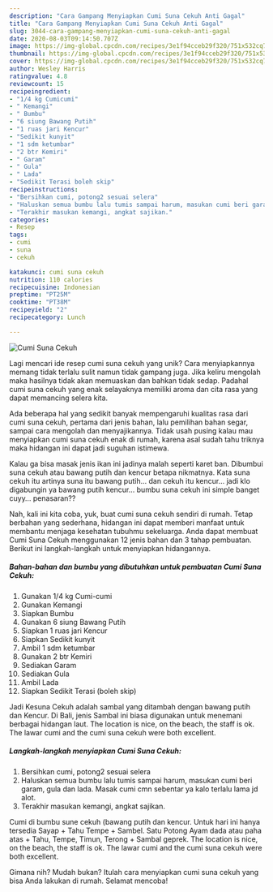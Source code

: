 ```yaml
---
description: "Cara Gampang Menyiapkan Cumi Suna Cekuh Anti Gagal"
title: "Cara Gampang Menyiapkan Cumi Suna Cekuh Anti Gagal"
slug: 3044-cara-gampang-menyiapkan-cumi-suna-cekuh-anti-gagal
date: 2020-08-03T09:14:50.707Z
image: https://img-global.cpcdn.com/recipes/3e1f94cceb29f320/751x532cq70/cumi-suna-cekuh-foto-resep-utama.jpg
thumbnail: https://img-global.cpcdn.com/recipes/3e1f94cceb29f320/751x532cq70/cumi-suna-cekuh-foto-resep-utama.jpg
cover: https://img-global.cpcdn.com/recipes/3e1f94cceb29f320/751x532cq70/cumi-suna-cekuh-foto-resep-utama.jpg
author: Wesley Harris
ratingvalue: 4.8
reviewcount: 15
recipeingredient:
- "1/4 kg Cumicumi"
- " Kemangi"
- " Bumbu"
- "6 siung Bawang Putih"
- "1 ruas jari Kencur"
- "Sedikit kunyit"
- "1 sdm ketumbar"
- "2 btr Kemiri"
- " Garam"
- " Gula"
- " Lada"
- "Sedikit Terasi boleh skip"
recipeinstructions:
- "Bersihkan cumi, potong2 sesuai selera"
- "Haluskan semua bumbu lalu tumis sampai harum, masukan cumi beri garam, gula dan lada. Masak cumi cmn sebentar ya kalo terlalu lama jd alot."
- "Terakhir masukan kemangi, angkat sajikan."
categories:
- Resep
tags:
- cumi
- suna
- cekuh

katakunci: cumi suna cekuh 
nutrition: 110 calories
recipecuisine: Indonesian
preptime: "PT25M"
cooktime: "PT38M"
recipeyield: "2"
recipecategory: Lunch

---
```



![Cumi Suna Cekuh](https://img-global.cpcdn.com/recipes/3e1f94cceb29f320/751x532cq70/cumi-suna-cekuh-foto-resep-utama.jpg)

Lagi mencari ide resep cumi suna cekuh yang unik? Cara menyiapkannya memang tidak terlalu sulit namun tidak gampang juga. Jika keliru mengolah maka hasilnya tidak akan memuaskan dan bahkan tidak sedap. Padahal cumi suna cekuh yang enak selayaknya memiliki aroma dan cita rasa yang dapat memancing selera kita.

Ada beberapa hal yang sedikit banyak mempengaruhi kualitas rasa dari cumi suna cekuh, pertama dari jenis bahan, lalu pemilihan bahan segar, sampai cara mengolah dan menyajikannya. Tidak usah pusing kalau mau menyiapkan cumi suna cekuh enak di rumah, karena asal sudah tahu triknya maka hidangan ini dapat jadi suguhan istimewa.

Kalau ga bisa masak jenis ikan ini jadinya malah seperti karet ban. Dibumbui suna cekuh atau bawang putih dan kencur betapa nikmatnya. Kata suna cekuh itu artinya suna itu bawang putih… dan cekuh itu kencur… jadi klo digabungin ya bawang putih kencur… bumbu suna cekuh ini simple banget cuyy… penasaran??


Nah, kali ini kita coba, yuk, buat cumi suna cekuh sendiri di rumah. Tetap berbahan yang sederhana, hidangan ini dapat memberi manfaat untuk membantu menjaga kesehatan tubuhmu sekeluarga. Anda dapat membuat Cumi Suna Cekuh menggunakan 12 jenis bahan dan 3 tahap pembuatan. Berikut ini langkah-langkah untuk menyiapkan hidangannya.

<!--inarticleads1-->

##### Bahan-bahan dan bumbu yang dibutuhkan untuk pembuatan Cumi Suna Cekuh:

1. Gunakan 1/4 kg Cumi-cumi
1. Gunakan  Kemangi
1. Siapkan  Bumbu
1. Gunakan 6 siung Bawang Putih
1. Siapkan 1 ruas jari Kencur
1. Siapkan Sedikit kunyit
1. Ambil 1 sdm ketumbar
1. Gunakan 2 btr Kemiri
1. Sediakan  Garam
1. Sediakan  Gula
1. Ambil  Lada
1. Siapkan Sedikit Terasi (boleh skip)


Jadi Kesuna Cekuh adalah sambal yang ditambah dengan bawang putih dan Kencur. Di Bali, jenis Sambal ini biasa digunakan untuk menemani berbagai hidangan laut. The location is nice, on the beach, the staff is ok. The lawar cumi and the cumi suna cekuh were both excellent. 

<!--inarticleads2-->

##### Langkah-langkah menyiapkan Cumi Suna Cekuh:

1. Bersihkan cumi, potong2 sesuai selera
1. Haluskan semua bumbu lalu tumis sampai harum, masukan cumi beri garam, gula dan lada. Masak cumi cmn sebentar ya kalo terlalu lama jd alot.
1. Terakhir masukan kemangi, angkat sajikan.


Cumi di bumbu sune cekuh (bawang putih dan kencur. Untuk hari ini hanya tersedia Sayap + Tahu Tempe + Sambel. Satu Potong Ayam dada atau paha atas + Tahu, Tempe, Timun, Terong + Sambal geprek. The location is nice, on the beach, the staff is ok. The lawar cumi and the cumi suna cekuh were both excellent. 

Gimana nih? Mudah bukan? Itulah cara menyiapkan cumi suna cekuh yang bisa Anda lakukan di rumah. Selamat mencoba!
